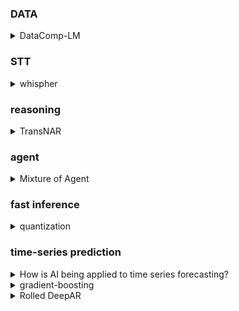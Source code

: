 
### DATA
<details>
  <summary>DataComp-LM</summary>

  - DataComp-LM: In search of the next generation of training sets for language models
  - controlled comparison LM을 위한 데이터 방법론들을 위한 벤치마크를 제공 (DCLM benchmark)
  - raw인 DCLM-pool부터 data 전처리 전략을 적용한 DCLM-BaseLine
  - 각 데이터 전처리 전략의 BEST 결과를 report (ex. For ECLM-Pool and remaining experiments, we use resiliparse to extract text)
</details>

### STT
<details>
  <summary>whispher</summary>

  - weakly large-scale supervised pretrained model
  - multi-task, multi-lingual -> robustness, generalization
  - (R) transcript-ese
    - 인터넷 transcript, audio 들을 모아 방대한 양의 데이터지만 기존 ASR 시스템들의 output도 포함하여 품질이 보장되지 않음
    - we developed many heuristics to detect and remove machine-generated transcripts from the training dataset.
  - Voxilingual107
    - spoken language detection dataset
    - youtube- title, description
    - 107 language
  - mel spectrum
    - 인간은 고주파일수록 민감하게 반응하고 쉽게 구분. 이런 특성을 spectrum에 반영
    - (B) 기계가 encoding하는건데 반영할 필요 있나
  - multitask training data
    - english transcription, any-to-english translation, non-english transcription, no speech
  - text normalization
    - 실제로 같은 의미, 문법이 다르게 처리되는 경우 방지 위해 eval 에서 standardization 처리해줌
    - whispher랑 같이 text normalization 로 개발. whispher에 특화돼 generalization 능력 잃었는지 확인위해 외부 text normalization 툴과 비교
  - superhuman performance in-distribution, subsuman performancec out-of-distribution
    - 기존 speech recongnition task에서 machine으로 측정할 때 인간이 측정하는 것보다 성능 높은 현상
    - speech recognition 분야에서 훈련된 모델들이 다른 세팅(ex. machine)에서 human eval보다 높게 나오는 현상
    - 인간은 out-of-distribution  generalization의 view로 평가하기 때문 (훈련 데이터에 대한 정도 없음)
  - librispeech
    - 1000시간의 audiobook data, clean/other version 있음
    - text, audio
  - (B) shifting the window
</details>

### reasoning
<details>
  <summary>TransNAR</summary>
  
  - 딥마인드 Transformers meet Neural Algorithmic Reasoners 
  - Transformer는 정확한 정보와 추론을 요구하는 algorithmic reasoning에 상대적으로 약한 성능을 보임
  - 이를 완화하기 위해 Transformer와 GNN을 결합한 architecture를 제안
  - GNN Node cross attention
</details>

### agent
<details>
  <summary>Mixture of Agent</summary>
  
  - 각 agent들의 답변을 aggregator가 취합/통일 하여 다름 layer로 넘김.이 과정을 몇 layer 반복
  - https://github.com/run-llama/llama_index/blob/main/llama-index-packs/llama-index-packs-mixture-of-agents/README.md
  ```
  from llama_index.core.llama_pack import download_llama_pack 
  # download and install dependencies
  MixtureOfAgentsPack = download_llama_pack(
      "MixtureOfAgentsPack", "./mixture_of_agents_pack"
  )
  ```
</details>

### fast inference
<details>
  <summary>quantization</summary>

  - Quantization infernece
    - AI 모델 bit 압축하여 메모리/속도 향상
    - 변경된 bit 따라 value(numeric) scale이 달라짐 (scale 상수) -> 양자화된 값, 역양자화된 값 모두 scale방식으로 구할 수 있음. 이때, scale로 나눠주면 또 float과 같은 bit이 필요하다고 생각할 수있지만 반올림하기에 quant bit으로 표현가능 (단 역양자화때 오차있음)
    - ex. FP32 -> INT8
  - PTQ (Post-Training Quant) 훈련후 양자화 (GPTQ, GGUF/GGML, AWQ)
  - QAT (Quant-aware Traing)
    - 훈련하면서 양자화
    - base model -> quant Forward -> loss -> no Quant gradient -> base model update
    - low bit 으로 처음부터 하는것보다 우수한가..
</details>

### time-series prediction
<details>
  <summary>
    How is AI being applied to time series forecasting?
  </summary>

  - https://research.ibm.com/blog/AI-time-series-forecasting
  - models: TST(Time Series Transformer), PatchTST, PatchTSMixer, Tiny Time mixers
  - data: Monash Time Series Forecasting Repository (https://arxiv.org/pdf/2105.06643). open time-series repository. paper에 여러 시계열 데이터에 대한 baseline 성능 있음
</details>
<details>
  <summary>
    gradient-boosting
  </summary>

  - 의사결정 트리에서 잔차학습을 통해 regression 예측. 앙상블과 다르게 여러 모델이 이전 모델의 부족한 부분을 sequential하게 학습 (노드는 훈련시 loss, Information 여부따라 추가되는듯)
  - LightBGM의 경우 훈련시 의사결정 노드를 수직으로만 확장하여 영향이 큰 노드만 남아있음 -> 속도 향상
  - 아마존 수요예측에서 top-rank 모델들이 활용한 모델 https://www.kaggle.com/competitions/m5-forecasting-accuracy/overview
</details>
<details>
  <summary>
    Rolled DeepAR
  </summary>

  - Robust recurrent network model for intermittent time-series forecasting
  - teach forcing 없는 DeepAR. DeepAR 은 RNN 기반의 time-series forecasting 모델로 공변량을 입력한다. (teach forshing 없으면 error가 다음 inference에 전달 된다고 볼 수있으나, 본 논문에서는 high zero, intermittent data + 낮은 level(day) data sum -> high level (week) 이기에 augmentation 이자 robust 역할도 한다고 함
  - (B) tweedie distribution. EDMs의 일종으로 p param에 따라 포아송 분포가 되기도 함. p따라 zero 범위가 달라지는데, zero 값이 많은 m5 데이터셋을 훈련하기 위해 target distribution으로 적합하다고 함
  - sequential feature. 모델에 입력되는 순차정보들은 sales, price 등이 있고 raw값과 moving average, norm value by store.. 등이 입력됨
  - categorial feature. 카테고리 정보들은 nlp의 vocab과 같이 embedding table통해 입력됨
</details>
